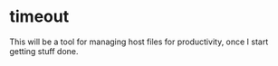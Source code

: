 # timeout

This will be a tool for managing host files for productivity, once I start getting stuff done.
